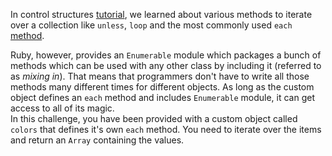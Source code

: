 In control structures [tutorial](https://www.hackerrank.com/domains/ruby/control-structures), we learned about various methods to iterate over a collection like `unless`, `loop` and the most commonly used `each` [method](https://www.hackerrank.com/challenges/ruby-tutorial-each).

Ruby, however, provides an `Enumerable` module which packages a bunch of methods which can be used with any other class by including it (referred to as _mixing in_). That means that programmers don't have to write all those methods many different times for different objects. As long as the custom object defines an `each` method and includes `Enumerable` module, it can get access to all of its magic.  
In this challenge, you have been provided with a custom object called `colors` that defines it's own `each` method. You need to iterate over the items and return an `Array` containing the values.

